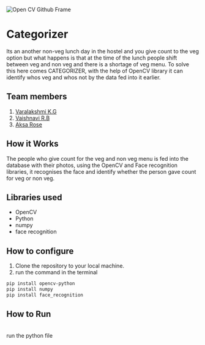 ![Open CV Github Frame](https://github.com/TH-Activities/saturday-hack-night-template/assets/90635335/78554b37-32b2-4488-a10c-5c68098d7776)



# Categorizer
Its an another non-veg lunch day in the hostel and you give count to the veg option but what happens is that at the time of the lunch people shift between veg and non veg and there is a shortage of veg menu. To solve this here comes CATEGORIZER, with the help of OpenCV library it can identify whos veg and whos not by the data fed into it earlier.
## Team members
1. [Varalakshmi K.G](https://github.com/Varalakshmi2354)
2. [Vaishnavi R.B](https://github.com/TH-Activities/saturday-hack-night-template)
3. [Aksa Rose](https://github.com/AksaRose)

## How it Works
The people who give count for the veg and non veg menu is fed into the database with their photos, using the OpenCV and Face recognition libraries, it recognises the face and identify whether the person gave count for veg or non veg.
## Libraries used
* OpenCV
* Python
* numpy
* face recognition


## How to configure
1. Clone the repository to your local machine.
2. run the command in the terminal
 ```sh
pip install opencv-python 
pip install numpy
pip install face_recognition

   ```

## How to Run 
<br/> 
run the python file
